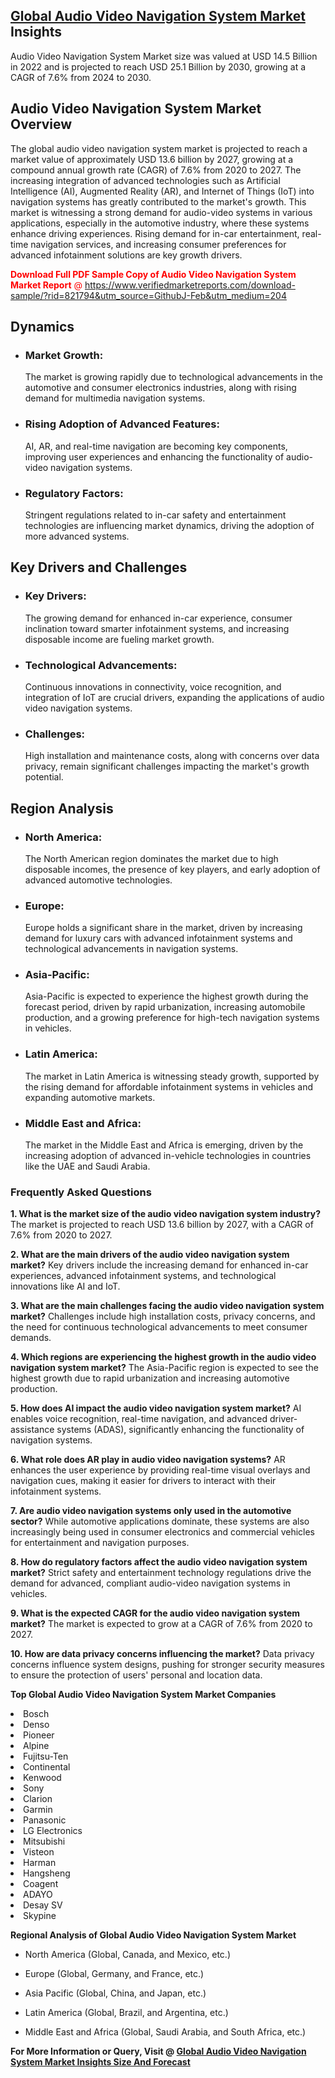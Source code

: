 <h2><a href="https://www.verifiedmarketreports.com/download-sample/?rid=821794&amp;utm_source=GithubJ&amp;utm_medium=204" target="_blank">Global Audio Video Navigation System Market</a> Insights</h2><p>Audio Video Navigation System Market size was valued at USD 14.5 Billion in 2022 and is projected to reach USD 25.1 Billion by 2030, growing at a CAGR of 7.6% from 2024 to 2030.</p><p> <h2>Audio Video Navigation System Market Overview</h2> <p>The global audio video navigation system market is projected to reach a market value of approximately USD 13.6 billion by 2027, growing at a compound annual growth rate (CAGR) of 7.6% from 2020 to 2027. The increasing integration of advanced technologies such as Artificial Intelligence (AI), Augmented Reality (AR), and Internet of Things (IoT) into navigation systems has greatly contributed to the market's growth. This market is witnessing a strong demand for audio-video systems in various applications, especially in the automotive industry, where these systems enhance driving experiences. Rising demand for in-car entertainment, real-time navigation services, and increasing consumer preferences for advanced infotainment solutions are key growth drivers. <p><span class=""><span style="color: #ff0000;"><strong>Download Full PDF Sample Copy of Audio Video Navigation System Market Report</strong> @ </span><a href="https://www.verifiedmarketreports.com/download-sample/?rid=821794&amp;utm_source=GithubJ-Feb&amp;utm_medium=204" target="_blank">https://www.verifiedmarketreports.com/download-sample/?rid=821794&amp;utm_source=GithubJ-Feb&amp;utm_medium=204</a></span></p></p> <h2>Dynamics</h2> <ul> <li><h3>Market Growth: </h3> The market is growing rapidly due to technological advancements in the automotive and consumer electronics industries, along with rising demand for multimedia navigation systems.</li> <li><h3>Rising Adoption of Advanced Features: </h3> AI, AR, and real-time navigation are becoming key components, improving user experiences and enhancing the functionality of audio-video navigation systems.</li> <li><h3>Regulatory Factors: </h3> Stringent regulations related to in-car safety and entertainment technologies are influencing market dynamics, driving the adoption of more advanced systems.</li> </ul> <h2>Key Drivers and Challenges</h2> <ul> <li><h3>Key Drivers: </h3> The growing demand for enhanced in-car experience, consumer inclination toward smarter infotainment systems, and increasing disposable income are fueling market growth.</li> <li><h3>Technological Advancements: </h3> Continuous innovations in connectivity, voice recognition, and integration of IoT are crucial drivers, expanding the applications of audio video navigation systems.</li> <li><h3>Challenges: </h3> High installation and maintenance costs, along with concerns over data privacy, remain significant challenges impacting the market's growth potential.</li> </ul> <h2>Region Analysis</h2> <ul> <li><h3>North America: </h3> The North American region dominates the market due to high disposable incomes, the presence of key players, and early adoption of advanced automotive technologies.</li> <li><h3>Europe: </h3> Europe holds a significant share in the market, driven by increasing demand for luxury cars with advanced infotainment systems and technological advancements in navigation systems.</li> <li><h3>Asia-Pacific: </h3> Asia-Pacific is expected to experience the highest growth during the forecast period, driven by rapid urbanization, increasing automobile production, and a growing preference for high-tech navigation systems in vehicles.</li> <li><h3>Latin America: </h3> The market in Latin America is witnessing steady growth, supported by the rising demand for affordable infotainment systems in vehicles and expanding automotive markets.</li> <li><h3>Middle East and Africa: </h3> The market in the Middle East and Africa is emerging, driven by the increasing adoption of advanced in-vehicle technologies in countries like the UAE and Saudi Arabia.</li> </ul> <h3>Frequently Asked Questions</h3> <p><strong>1. What is the market size of the audio video navigation system industry?</strong> The market is projected to reach USD 13.6 billion by 2027, with a CAGR of 7.6% from 2020 to 2027.</p> <p><strong>2. What are the main drivers of the audio video navigation system market?</strong> Key drivers include the increasing demand for enhanced in-car experiences, advanced infotainment systems, and technological innovations like AI and IoT.</p> <p><strong>3. What are the main challenges facing the audio video navigation system market?</strong> Challenges include high installation costs, privacy concerns, and the need for continuous technological advancements to meet consumer demands.</p> <p><strong>4. Which regions are experiencing the highest growth in the audio video navigation system market?</strong> The Asia-Pacific region is expected to see the highest growth due to rapid urbanization and increasing automotive production.</p> <p><strong>5. How does AI impact the audio video navigation system market?</strong> AI enables voice recognition, real-time navigation, and advanced driver-assistance systems (ADAS), significantly enhancing the functionality of navigation systems.</p> <p><strong>6. What role does AR play in audio video navigation systems?</strong> AR enhances the user experience by providing real-time visual overlays and navigation cues, making it easier for drivers to interact with their infotainment systems.</p> <p><strong>7. Are audio video navigation systems only used in the automotive sector?</strong> While automotive applications dominate, these systems are also increasingly being used in consumer electronics and commercial vehicles for entertainment and navigation purposes.</p> <p><strong>8. How do regulatory factors affect the audio video navigation system market?</strong> Strict safety and entertainment technology regulations drive the demand for advanced, compliant audio-video navigation systems in vehicles.</p> <p><strong>9. What is the expected CAGR for the audio video navigation system market?</strong> The market is expected to grow at a CAGR of 7.6% from 2020 to 2027.</p> <p><strong>10. How are data privacy concerns influencing the market?</strong> Data privacy concerns influence system designs, pushing for stronger security measures to ensure the protection of users' personal and location data.</p> </p><p><strong>Top Global Audio Video Navigation System Market Companies</strong></p><div data-test-id=""><p><li>Bosch</li><li> Denso</li><li> Pioneer</li><li> Alpine</li><li> Fujitsu-Ten</li><li> Continental</li><li> Kenwood</li><li> Sony</li><li> Clarion</li><li> Garmin</li><li> Panasonic</li><li> LG Electronics</li><li> Mitsubishi</li><li> Visteon</li><li> Harman</li><li> Hangsheng</li><li> Coagent</li><li> ADAYO</li><li> Desay SV</li><li> Skypine</li></p><div><strong>Regional Analysis of&nbsp;Global Audio Video Navigation System Market</strong></div><ul><li dir="ltr"><p dir="ltr">North America&nbsp;(Global, Canada, and Mexico, etc.)</p></li><li dir="ltr"><p dir="ltr">Europe (Global, Germany, and France, etc.)</p></li><li dir="ltr"><p dir="ltr">Asia Pacific&nbsp;(Global, China, and Japan, etc.)</p></li><li dir="ltr"><p dir="ltr">Latin America&nbsp;(Global, Brazil, and Argentina, etc.)</p></li><li dir="ltr">Middle East and Africa&nbsp;(Global, Saudi Arabia, and South Africa, etc.)</li></ul><p><strong>For More Information or Query, Visit @&nbsp;</strong><strong><a href="https://www.verifiedmarketreports.com/product/audio-video-navigation-system-market/?utm_source=GithubJ&amp;utm_medium=204" target="_blank">Global Audio Video Navigation System Market Insights Size And Forecast</a></strong></p></div>
